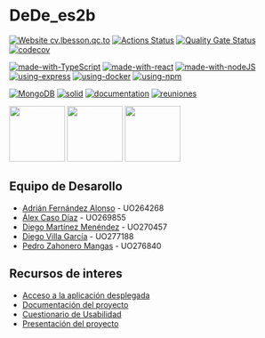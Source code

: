 # DeDe_es2b

[![Website cv.lbesson.qc.to](https://img.shields.io/badge/DeDe-Up-success?style=flat&logo=Heroku)](https://dede2b-webapp.herokuapp.com/)
[![Actions Status](https://github.com/arquisoft/dede_es2b/workflows/CI%20for%20ASW2122/badge.svg)](https://github.com/arquisoft/dede_es2b/actions)
[![Quality Gate Status](https://sonarcloud.io/api/project_badges/measure?project=Arquisoft_dede_es2b&metric=alert_status)](https://sonarcloud.io/summary/new_code?id=Arquisoft_dede_es2b)
[![codecov](https://codecov.io/gh/Arquisoft/dede_es2b/branch/master/graph/badge.svg?token=oJPjRjawRb)](https://codecov.io/gh/Arquisoft/dede_es2b)

[![made-with-TypeScript](https://img.shields.io/badge/Made%20with-TypeScript-%233178C6?style=flat&logo=ts-node)](https://www.typescriptlang.org)
[![made-with-react](https://img.shields.io/badge/Made%20with-React-%2361DAFB?style=flat&logo=React)](https://es.reactjs.org)
[![made-with-nodeJS](https://img.shields.io/badge/Made%20with-Node.js-%23339933?style=flat&logo=Node.js)](https://nodejs.org/es/)
[![using-express](https://img.shields.io/badge/Ussing-Express-black?style=flat&logo=Express)](https://expressjs.com/es/)
[![using-docker](https://img.shields.io/badge/Ussing-Docker-%232496ED?style=flat&logo=docker)](https://www.docker.com)
[![using-npm](https://img.shields.io/badge/Ussing-npm-%23CB3837?style=flat&logo=npm)](https://www.npmjs.com)


[![MongoDB](https://img.shields.io/badge/Database-MongoDB-%2347A248?style=flat&logo=MongoDB)](https://github.com/Arquisoft/dede_es2b/wiki)
[![solid](https://img.shields.io/badge/POD's-Solid-%232C4F7C?style=flat&logo=Solid)](https://github.com/Arquisoft/dede_es2b/wiki)
[![documentation](https://img.shields.io/badge/Docs-arc42-%232D50A5.svg?style=flat&logo=Archicad)](https://arquisoft.github.io/dede_es2b)
[![reuniones](https://img.shields.io/badge/Work%20meeting-Wiki-black?style=flat&logo=Docs.rs)](https://github.com/Arquisoft/dede_es2b/wiki)

<p float="left">
<img src="./doc/images/Portada.PNG" height="100">
<img src="https://miro.medium.com/max/1200/0*RbmfNyhuBb8G3LWh.png" height="100">
<img src="https://miro.medium.com/max/365/1*Jr3NFSKTfQWRUyjblBSKeg.png" height="100">
</p>


## Equipo de Desarollo

- [Adrián Fernández Alonso](https://github.com/UO264268) - UO264268
- [Álex Caso Díaz](https://github.com/UO269855) - UO269855
- [Diego Martínez Menéndez](https://github.com/diegomarty00) - UO270457
- [Diego Villa García](https://github.com/UO277188) - UO277188
- [Pedro Zahonero Mangas](https://github.com/UO276840) - UO276840



## Recursos de interes

- [Acceso a la aplicación desplegada](https://dede2b-webapp.herokuapp.com/)
- [Documentación del proyecto](https://arquisoft.github.io/dede_es2b/) 
- [Cuestionario de Usabilidad](https://forms.office.com/r/TNV3Fd3kG6) 
- [Presentación del proyecto]()